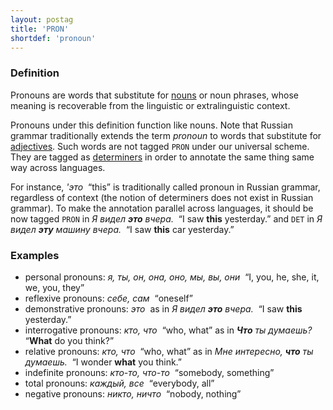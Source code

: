 ```yaml
---
layout: postag
title: 'PRON'
shortdef: 'pronoun'
---
```


### Definition

Pronouns are words that substitute for [nouns](NOUN) or noun phrases,
whose meaning is recoverable from the linguistic or extralinguistic
context.

Pronouns under this definition function like nouns. Note that
Russian grammar traditionally extends the term _pronoun_ to words that
substitute for [adjectives](ADJ). Such words are not tagged `PRON`
under our universal scheme. They are tagged as [determiners](DET) in
order to annotate the same thing same way across languages.

For instance, _'это&nbsp;_ “this” is traditionally called pronoun in
Russian grammar, regardless of context (the notion of determiners does
not exist in Russian grammar). To make the annotation parallel across
languages, it should be now tagged `PRON` in _Я видел <b>это</b> вчера.&nbsp;_ “I saw <b>this</b> yesterday.” and `DET` in
_Я видел <b>эту</b> машину вчера.&nbsp;_ “I saw <b>this</b> car yesterday.”

### Examples

- personal pronouns: _я, ты, он, она, оно, мы, вы, они&nbsp;_ “I, you, he, she, it, we, you, they”
- reflexive pronouns: _себе, сам&nbsp;_ “oneself”
- demonstrative pronouns: _это&nbsp;_ as in _Я видел <b>это</b> вчера.&nbsp;_ “I saw <b>this</b> yesterday.”
- interrogative pronouns: _кто, что&nbsp;_ “who, what” as in _<b>Что</b> ты думаешь?&nbsp;_ “<b>What</b> do you think?”
- relative pronouns: _кто, что&nbsp;_ “who, what” as in _Мне интересно, <b>что</b> ты думаешь.&nbsp;_  “I wonder <b>what</b> you think.”
- indefinite pronouns: _кто-то, что-то&nbsp;_ “somebody, something”
- total pronouns: _каждый, все&nbsp;_ “everybody, all”
- negative pronouns: _никто, ничто&nbsp;_ “nobody, nothing”

<!-- Interlanguage links updated Pá kvě 14 11:08:23 CEST 2021 -->
